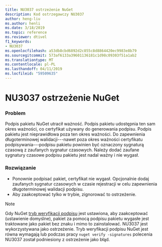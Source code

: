 ```yaml
---
title: NU3037 ostrzeżenie NuGet
description: Kod ostrzegawczy NU3037
author: heng-liu
ms.author: henli
ms.date: 3/18/2019
ms.topic: reference
ms.reviewer: dtivel
f1_keywords:
- NU3037
ms.openlocfilehash: a53db8cbd6892d2c855c8d8864420ec9983e8b79
ms.sourcegitcommit: 573af6133a39601136181c1d98c09303f51a1ab2
ms.translationtype: MT
ms.contentlocale: pl-PL
ms.lasthandoff: 04/11/2019
ms.locfileid: "59509635"
---
```

# <a name="nuget-warning-nu3037"></a>NU3037 ostrzeżenie NuGet

### <a name="issue"></a>Problem

Podpis pakietu NuGet utracił ważność.
Podpis pakietu udostępnia ten sam okres ważności, co certyfikat używany do generowania podpisu. Podpis pakietu jest nieprawidłowa poza ten okres ważności.
Do zapewnienia długoterminowej walidacji---nawet poza okres ważności certyfikatu podpisywania---podpisu pakietu powinien być oznaczony sygnaturą czasową z zaufanych sygnatur czasowych. Należy dodać zaufane sygnatury czasowe podpisu pakietu jest nadal ważny i nie wygasł.


### <a name="solution"></a>Rozwiązanie

* Ponownie podpisać pakiet, certyfikat nie wygasł. Opcjonalnie dodaj zaufanych sygnatur czasowych w czasie rejestracji w celu zapewnienia długoterminowej walidacji podpisu.
* Aby zaakceptować tylko w trybie, zignorować to ostrzeżenie.

> [!Note]
> Gdy NuGet [tryb weryfikacji podpisu](https://docs.microsoft.com/en-us/nuget/consume-packages/installing-signed-packages#configure-package-signature-requirements) jest ustawiona, aby zaakceptować (ustawienie domyślne), pakiet za pomocą podpisu pakietu wygasłe jest traktowane jako pakiet bez znaku i mimo to zainstalować. NU3037 jest wykorzystywana jako ostrzeżenie. Tryb weryfikacji podpisu NuGet jest równa wymagają lub podczas pracy `nuget verify -signatures` polecenia NU3037 został podniesiony z ostrzeżenie jako błąd. 